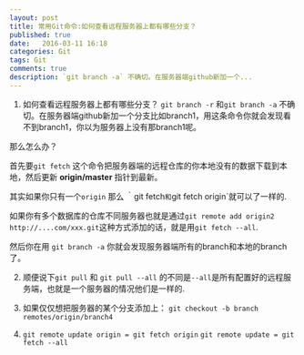 ```yaml
---
layout: post
title: 常用Git命令:如何查看远程服务器上都有哪些分支？
published: true
date:   2016-03-11 16:18
categories: Git
tags: Git
comments: true
description: `git branch -a` 不确切。在服务器端github新加一个...
---
```


1. 如何查看远程服务器上都有哪些分支？
`git branch -r` 和`git branch -a` 不确切。在服务器端github新加一个分支比如branch1，用这条命令你就会发现看不到branch1，你以为服务器上没有那branch1呢。

那么怎么办？

首先要```git fetch``` 这个命令把服务器端的远程仓库的你本地没有的数据下载到本地，然后更新 **origin/master** 指针到最新。

其实如果你只有一个`origin` 那么 ｀git fetch`和`git fetch origin`就可以了一样的.

如果你有多个数据库的仓库不同服务器也就是通过```git remote add origin2 http://....com/xxx.git```这种方式添加的话，就是用``git fetch --all``.

然后你在用 `git branch -a` 你就会发现服务器端所有的branch和本地的branch了。

2. 顺便说下```git pull``` 和 ```git pull --all``` 的不同是`--all`是所有配置好的远程服务端，也就是一个服务器的情况他们是一样的.

3. 如果仅仅想把服务器的某个分支添加上：
`git checkout -b branch remotes/origin/branch4`

4. ```git remote update origin = git fetch origin```
   ```git remote update = git fetch --all```